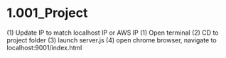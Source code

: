 # 1.001_Project

(1) Update IP to match localhost IP or AWS IP
(1) Open terminal
(2) CD to project folder
(3) launch server.js
(4) open chrome browser, navigate to localhost:9001/index.html